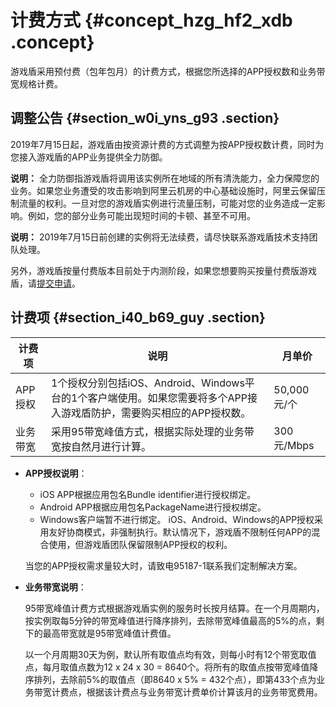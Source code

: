 # 计费方式 {#concept_hzg_hf2_xdb .concept}

游戏盾采用预付费（包年包月）的计费方式，根据您所选择的APP授权数和业务带宽规格计费。

## 调整公告 {#section_w0i_yns_g93 .section}

2019年7月15日起，游戏盾由按资源计费的方式调整为按APP授权数计费，同时为您接入游戏盾的APP业务提供全力防御。

**说明：** 全力防御指游戏盾将调用该实例所在地域的所有清洗能力，全力保障您的业务。如果您业务遭受的攻击影响到阿里云机房的中心基础设施时，阿里云保留压制流量的权利。一旦对您的游戏盾实例进行流量压制，可能对您的业务造成一定影响。例如，您的部分业务可能出现短时间的卡顿、甚至不可用。

**说明：** 2019年7月15日前创建的实例将无法续费，请尽快联系游戏盾技术支持团队处理。

另外，游戏盾按量付费版本目前处于内测阶段，如果您想要购买按量付费版游戏盾，请[提交申请](https://yq.aliyun.com/event/787/join/pre)。

## 计费项 {#section_i40_b69_guy .section}

|计费项|说明|月单价|
|---|--|---|
|APP授权|1个授权分别包括iOS、Android、Windows平台的1个客户端使用。如果您需要将多个APP接入游戏盾防护，需要购买相应的APP授权数。|50,000 元/个|
|业务带宽|采用95带宽峰值方式，根据实际处理的业务带宽按自然月进行计算。|300 元/Mbps|

-   **APP授权说明**：

    -   iOS APP根据应用包名Bundle identifier进行授权绑定。
    -   Android APP根据应用包名PackageName进行授权绑定。
    -   Windows客户端暂不进行绑定。
    iOS、Android、Windows的APP授权采用友好协商模式，非强制执行。默认情况下，游戏盾不限制任何APP的混合使用，但游戏盾团队保留限制APP授权的权利。

    当您的APP授权需求量较大时，请致电95187-1联系我们定制解决方案。

-   **业务带宽说明**：

    95带宽峰值计费方式根据游戏盾实例的服务时长按月结算。在一个月周期内，按实例取每5分钟的带宽峰值进行降序排列，去除带宽峰值最高的5%的点，剩下的最高带宽就是95带宽峰值计费值。

    以一个月周期30天为例，默认所有取值点均有效，则每小时有12个带宽取值点，每月取值点数为12 x 24 x 30 = 8640个。将所有的取值点按带宽峰值降序排列，去除前5%的取值点（即8640 x 5% = 432个点），即第433个点为业务带宽计费点，根据该计费点与业务带宽计费单价计算该月的业务带宽费用。


